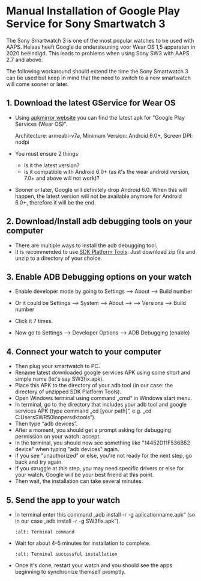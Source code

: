 # Manual Installation of Google Play Service for  Sony Smartwatch 3

The Sony Smartwatch 3 is one of the most popular watches to be used with AAPS. Helaas heeft Google de ondersteuning voor Wear OS 1,5 apparaten in 2020 beëindigd. This leads to problems when using Sony SW3 with AAPS 2.7 and above.

The following workaround should extend the time the Sony Smartwatch 3 can be used but keep in mind that the need to switch to a new smartwatch will come sooner or later.

## 1. Download the latest GService for Wear OS

- Using [apkmirror website](https://www.apkmirror.com/apk/google-inc/google-play-services-android-wear/) you can find the latest apk for "Google Play Services (Wear OS)".

  Architecture: armeabi-v7a, Minimum Version: Android 6.0+, Screen DPI: nodpi

- You must ensure 2 things:

  - Is it the latest version?
  - Is it compatible with Android 6.0+ (as it's the wear android version, 7.0+ and above will not work)?

- Sooner or later, Google will definitely drop Android 6.0. When this will happen, the latest version will not be available anymore for Android 6.0+, therefore it will be the end.

## 2. Download/Install adb debugging tools on your computer

- There are multiple ways to install the adb debugging tool.
- It is recommended to use [SDK Platform Tools](https://developer.android.com/studio/releases/platform-tools): Just download zip file and unzip to a directory of your choice.

## 3. Enable ADB Debugging options on your watch

- Enable developer mode by going to Settings --> About --> Build number
- Or it could be Settings --> System --> About -->  --> Versions --> Build number

- Click it 7 times.
- Now go to Settings --> Developer Options --> ADB Debugging (enable)

## 4. Connect your watch to your computer

- Then plug your smartwatch to PC.
- Rename latest downloaded google services APK using some short and simple name (let's say SW3fix.apk).
- Place this APK to the directory of your adb tool (in our case: the directory of unzipped SDK Platform Tools).
- Open Windows terminal using command „cmd“ in Windows start menu.
- In terminal, go to the directory that includes your adb tool and google services APK (type command „cd \[your path\]“, e.g. „cd C:UsersSWR50loopersdktools“).
- Then type “adb devices”.
- After a moment, you should get a prompt asking for debugging permission on your watch: accept.
- In the terminal, you should now see something like "14452D11F536B52 device" when typing "adb devices" again.
- If you see "unauthorized" or else, you're not ready for the next step, go back and try again.
- If you struggle at this step, you may need specific drivers or else for your watch. Google will be your best friend at this point.
- Then wait, the installation can take several minutes.

## 5. Send the app to your watch

- In terminal enter this command „adb install -r -g aplicationname.apk“ (so in our case „adb install -r -g SW3fix.apk“).

  ```{image} ../images/SonySW3_Terminal1.png
  :alt: Terminal command
  ```

- Wait for about 4–5 minutes for installation to complete.

  ```{image} ../images/SonySW3_Terminal2.png
  :alt: Terminal successful installation
  ```

- Once it's done, restart your watch and you should see the apps beginning to synchronize themself promptly.
